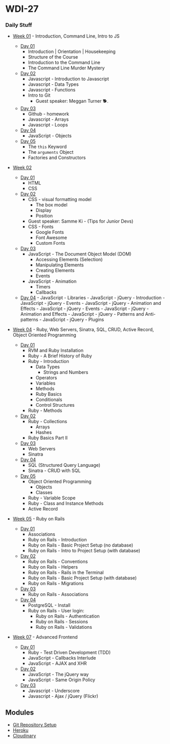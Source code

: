 # WDI-27

### Daily Stuff


* [Week 01](week01/wk01-summary.md) - Introduction, Command Line, Intro to JS
    - [Day 01](week01/wk01-day01.md)
        - Introduction | Orientation | Housekeeping
        - Structure of the Course
        - Introduction to the Command Line
        - The Command Line Murder Mystery
    - [Day 02](week01/wk01-day02.md)
        - Javascript - Introduction to Javascript
        - Javascript - Data Types
        - Javascript - Functions
        - Intro to Git
            - Guest speaker: Meggan Turner 🐕.
    - [Day 03](week01/wk01-day03.md)
        - Github - homework
        - Javascript - Arrays
        - Javascript - Loops
    - [Day 04](week01/wk01-day04.md)
        - JavaScript - Objects
    - [Day 05](week01/wk01-day05.md)
        - The `this` Keyword
        - The `arguments` Object
        - Factories and Constructors

* [Week 02](week_02/wk02_summary.md)
    - [Day 01](week_02/wk02_day01.md)
        - HTML
        - CSS
    - [Day 02](week_02/wk02_day02.md)
        - CSS - visual formatting model
          - The box model
          - Display
          - Position
        - Guest speaker: Samme Ki - (Tips for Junior Devs)
        - CSS - Fonts
          - Google Fonts
          - Font Awesome
          - Custom Fonts
    - [Day 03](week_02/wk02_day03.md)
         - JavaScript - The Document Object Model (DOM)
           + Accessing Elements (Selection)
           + Manipulating Elements
           + Creating Elements
           + Events
         - JavaScript - Animation
           + Timers
           + Callbacks
    - [Day 04](week_02/wk02_day04.md)
          - JavaScript - Libraries
          - JavaScript - jQuery - Introduction
          - JavaScript - jQuery - Events
          - JavaScript - jQuery - Animation and Effects
          - JavaScript - jQuery - Events
          - JavaScript - jQuery - Animation and Effects
          - JavaScript - jQuery - Patterns and Anti-patterns
          - JavaScript - jQuery - Plugins

* [Week 04](week_04/wk04_summary.md) -  Ruby, Web Servers, Sinatra, SQL, CRUD, Active Record, Object Oriented Programming
    - [Day 01](week_04/wk04_day01.md)
        - RVM and Ruby Installation
        - Ruby - A Brief History of Ruby
        - Ruby - Introduction
            + Data Types
              - Strings and Numbers
            + Operators
            + Variables
            + Methods
            + Ruby Basics
            + Conditionals
            + Control Structures
        - Ruby - Methods
    - [Day 02](week_04/wk04_day02.md)
        - Ruby - Collections
          + Arrays
          + Hashes
        - Ruby Basics Part II
    - [Day 03](week_04/wk04_day03.md)
        - Web Servers
        - Sinatra
    - [Day 04](week_04/wk04_day04.md)
        - SQL (Structured Query Language)
        - Sinatra - CRUD with SQL
    - [Day 05](week_04/wk04_day05.md)
        - Object Oriented Programming
          + Objects
          + Classes
        - Ruby - Variable Scope
        - Ruby - Class and Instance Methods
        - Active Record

* [Week 05](week_05/wk05_summary.md) - Ruby on Rails
    - [Day 01](week_05/wk05_day01.md)
        - Associations
        - Ruby on Rails - Introduction
        - Ruby on Rails - Basic Project Setup (no database)
        - Ruby on Rails - Intro to Project Setup (with database)
    - [Day 02](week_05/wk05_day02.md)
        - Ruby on Rails - Conventions
        - Ruby on Rails - Helpers
        - Ruby on Rails - Rails in the Terminal
        - Ruby on Rails - Basic Project Setup (with database)
        - Ruby on Rails - Migrations
    - [Day 03](week_05/wk05_day03.md)
        - Ruby on Rails - Associations
    - [Day 04](week_05/wk05_day04.md)
        - PostgreSQL - Install
        - Ruby on Rails - User login:
          - Ruby on Rails - Authentication
          - Ruby on Rails - Sessions
          - Ruby on Rails - Validations

* [Week 07](week_07/wk07_summary.md) - Advanced Frontend
    - [Day 01](week_07/wk07_day01.md)
        - Ruby - Test Driven Development (TDD)
        - JavaScript - Callbacks Interlude
        - JavaScript - AJAX and XHR
    - [Day 02](week_07/wk07_day02.md)
        - JavaScript - The jQuery way
        - JavaScript - Same Origin Policy
    - [Day 03](week_07/wk07_day03.md)
        - Javascript - Underscore
        - Javascript - Ajax / jQuery (Flickr)

## Modules

  * [Git Repository Setup](modules/git_setup.md)
  * [Heroku](modules/heroku.md)
  * [Cloudinary](modules/cloudinary.md)
